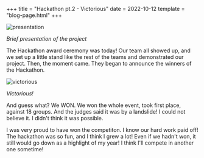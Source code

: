 +++
title = "Hackathon pt.2 - Victorious"
date = 2022-10-12
template = "blog-page.html"
+++

![presentation](/hackathon-2022/2022-10-13-awards/9M4A3252.jpg)

*Brief presentation of the project*

The Hackathon award ceremony was today! Our team all showed up, and we set up a little stand like the rest of the teams and demonstrated our project. Then, the moment came. They began to announce the winners of the Hackathon.

![victorious](/hackathon-2022/2022-10-13-awards/9M4A3199.jpg)

*Victorious!*

And guess what? We WON. We won the whole event, took first place, against 18 groups. And the judges said it was by a landslide! I could not believe it. I didn't think it was possible.

I was very proud to have won the competiton. I know our hard work paid off! The hackathon was so fun, and I think I grew a lot! Even if we hadn't won, it still would go down as a highlight of my year! I think I'll compete in another one sometime!

